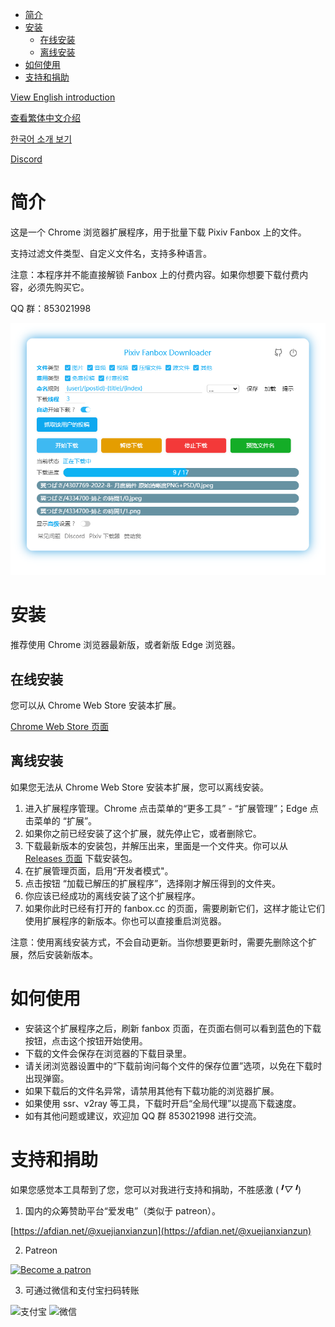 <!-- TOC -->

- [简介](#简介)
- [安装](#安装)
  - [在线安装](#在线安装)
  - [离线安装](#离线安装)
- [如何使用](#如何使用)
- [支持和捐助](#支持和捐助)

<!-- /TOC -->

[View English introduction](Readme-EN.md)

[查看繁体中文介绍](Readme-ZH-TW.md)

[한국어 소개 보기](Readme-KO.md)

[Discord](https://discord.gg/u4wVMy7xJM)

# 简介

这是一个 Chrome 浏览器扩展程序，用于批量下载 Pixiv Fanbox 上的文件。

支持过滤文件类型、自定义文件名，支持多种语言。

注意：本程序并不能直接解锁 Fanbox 上的付费内容。如果你想要下载付费内容，必须先购买它。

QQ 群：853021998

![screenshot](screenshot/ui-1.png)

# 安装

推荐使用 Chrome 浏览器最新版，或者新版 Edge 浏览器。

## 在线安装

您可以从 Chrome Web Store 安装本扩展。

[Chrome Web Store 页面](https://chrome.google.com/webstore/detail/pixiv-fanbox-downloader/ihnfpdchjnmlehnoeffgcbakfmdjcckn)

## 离线安装

如果您无法从 Chrome Web Store 安装本扩展，您可以离线安装。

1. 进入扩展程序管理。Chrome 点击菜单的“更多工具” - “扩展管理”；Edge 点击菜单的 “扩展”。
2. 如果你之前已经安装了这个扩展，就先停止它，或者删除它。
3. 下载最新版本的安装包，并解压出来，里面是一个文件夹。你可以从 [Releases 页面](https://github.com/xuejianxianzun/PixivFanboxDownloader/releases) 下载安装包。
4. 在扩展管理页面，启用“开发者模式"。
5. 点击按钮 “加载已解压的扩展程序”，选择刚才解压得到的文件夹。
6. 你应该已经成功的离线安装了这个扩展程序。
7. 如果你此时已经有打开的 fanbox.cc 的页面，需要刷新它们，这样才能让它们使用扩展程序的新版本。你也可以直接重启浏览器。

注意：使用离线安装方式，不会自动更新。当你想要更新时，需要先删除这个扩展，然后安装新版本。

# 如何使用

- 安装这个扩展程序之后，刷新 fanbox 页面，在页面右侧可以看到蓝色的下载按钮，点击这个按钮开始使用。
- 下载的文件会保存在浏览器的下载目录里。
- 请关闭浏览器设置中的“下载前询问每个文件的保存位置”选项，以免在下载时出现弹窗。
- 如果下载后的文件名异常，请禁用其他有下载功能的浏览器扩展。
- 如果使用 ssr、v2ray 等工具，下载时开启“全局代理”以提高下载速度。
- 如有其他问题或建议，欢迎加 QQ 群 853021998 进行交流。

# 支持和捐助

如果您感觉本工具帮到了您，您可以对我进行支持和捐助，不胜感激 (*╹▽╹*)

1. 国内的众筹赞助平台“爱发电”（类似于 patreon）。

[https://afdian.net/@xuejianxianzun](https://afdian.net/@xuejianxianzun)

2. Patreon

<a href='https://www.patreon.com/xuejianxianzun'><img src='https://c5.patreon.com/external/logo/become_a_patron_button.png' alt='Become a patron' width='140px' /></a>

3. 可通过微信和支付宝扫码转账

![支付宝](https://i.loli.net/2019/04/04/5ca5627614396.png) ![微信](https://i.loli.net/2019/04/04/5ca5627630bb4.png)